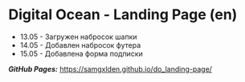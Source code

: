 # Digital Ocean - Landing Page (en)

- 13.05 - Загружен набросок шапки
- 14.05 - Добавлен набросок футера
- 15.05 - Добавлена форма подписки

**_GitHub Pages:_** https://samgxlden.github.io/do_landing-page/
